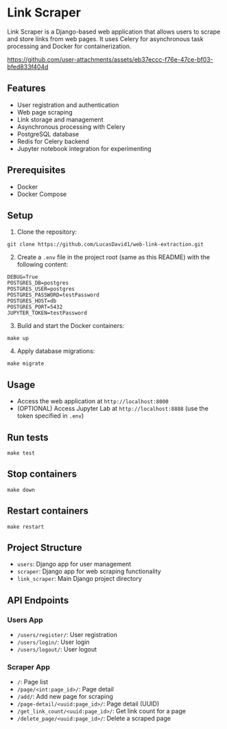 # Link Scraper

Link Scraper is a Django-based web application that allows users to scrape and store links from web pages. It uses Celery for asynchronous task processing and Docker for containerization.

https://github.com/user-attachments/assets/eb37eccc-f76e-47ce-bf03-bfed833f404d

## Features

- User registration and authentication
- Web page scraping
- Link storage and management
- Asynchronous processing with Celery
- PostgreSQL database
- Redis for Celery backend
- Jupyter notebook integration for experimenting

## Prerequisites

- Docker
- Docker Compose

## Setup

1. Clone the repository:
```shell
git clone https://github.com/LucasDavid1/web-link-extraction.git
```
2. Create a `.env` file in the project root (same as this README) with the following content:
```env
DEBUG=True
POSTGRES_DB=postgres
POSTGRES_USER=postgres
POSTGRES_PASSWORD=testPassword
POSTGRES_HOST=db
POSTGRES_PORT=5432
JUPYTER_TOKEN=testPassword
```
3. Build and start the Docker containers:
```shell
make up
```
4. Apply database migrations:
```shell
make migrate
```

## Usage

- Access the web application at `http://localhost:8000`
- (OPTIONAL) Access Jupyter Lab at `http://localhost:8888` (use the token specified in `.env`)

## Run tests
```shell
make test
```


## Stop containers
```shell
make down
```

## Restart containers
```shell
make restart
```

## Project Structure

- `users`: Django app for user management
- `scraper`: Django app for web scraping functionality
- `link_scraper`: Main Django project directory

## API Endpoints

### Users App
- `/users/register/`: User registration
- `/users/login/`: User login
- `/users/logout/`: User logout

### Scraper App
- `/`: Page list
- `/page/<int:page_id>/`: Page detail
- `/add/`: Add new page for scraping
- `/page-detail/<uuid:page_id>/`: Page detail (UUID)
- `/get_link_count/<uuid:page_id>/`: Get link count for a page
- `/delete_page/<uuid:page_id>/`: Delete a scraped page
